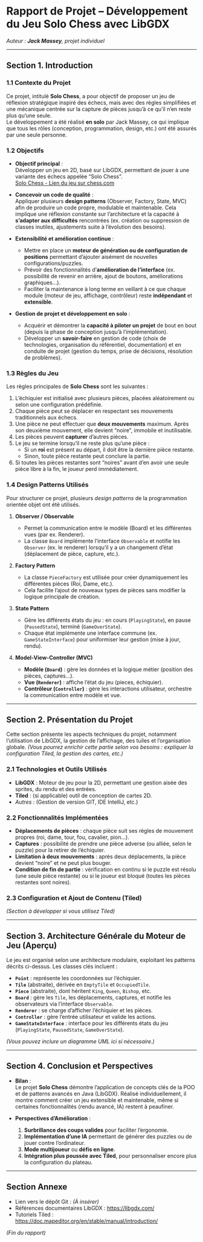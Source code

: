 # Rapport de Projet – Développement du Jeu Solo Chess avec LibGDX

*Auteur : **Jack Massey**, projet individuel*

---

## Section 1. Introduction

### 1.1 Contexte du Projet

Ce projet, intitulé **Solo Chess**, a pour objectif de proposer un jeu de réflexion stratégique inspiré des échecs, mais avec des règles simplifiées et une mécanique centrée sur la capture de pièces jusqu’à ce qu’il n’en reste plus qu’une seule.  
Le développement a été réalisé **en solo** par Jack Massey, ce qui implique que tous les rôles (conception, programmation, design, etc.) ont été assurés par une seule personne.

### 1.2 Objectifs

- **Objectif principal** :  
  Développer un jeu en 2D, basé sur LibGDX, permettant de jouer à une variante des échecs appelée “Solo Chess”.  
  [Solo Chess - Lien du jeu sur chess.com](https://www.chess.com/solo-chess)

- **Concevoir un code de qualité** :  
  Appliquer plusieurs **design patterns** (Observer, Factory, State, MVC) afin de produire un code propre, modulable et maintenable. Cela implique une réflexion constante sur l’architecture et la capacité à **s’adapter aux difficultés** rencontrées (ex. création ou suppression de classes inutiles, ajustements suite à l’évolution des besoins).

- **Extensibilité et amélioration continue** :
    - Mettre en place un **moteur de génération ou de configuration de positions** permettant d’ajouter aisément de nouvelles configurations/puzzles.
    - Prévoir des fonctionnalités d’**amélioration de l’interface** (ex. possibilité de revenir en arrière, ajout de boutons, améliorations graphiques…).
    - Faciliter la maintenance à long terme en veillant à ce que chaque module (moteur de jeu, affichage, contrôleur) reste **indépendant** et **extensible**.

- **Gestion de projet et développement en solo** :
    - Acquérir et démontrer la **capacité à piloter un projet** de bout en bout (depuis la phase de conception jusqu’à l’implémentation).
    - Développer un **savoir-faire** en gestion de code (choix de technologies, organisation du référentiel, documentation) et en conduite de projet (gestion du temps, prise de décisions, résolution de problèmes).
### 1.3 Règles du Jeu

Les règles principales de **Solo Chess** sont les suivantes :

1. L’échiquier est initialisé avec plusieurs pièces, placées aléatoirement ou selon une configuration prédéfinie.
2. Chaque pièce peut se déplacer en respectant ses mouvements traditionnels aux échecs.
3. Une pièce ne peut effectuer que **deux mouvements** maximum. Après son deuxième mouvement, elle devient “noire”, immobile et inutilisable.
4. Les pièces peuvent **capturer** d’autres pièces.
5. Le jeu se termine lorsqu’il ne reste plus qu’une pièce :
    - Si un **roi** est présent au départ, il doit être la dernière pièce restante.
    - Sinon, toute pièce restante peut conclure la partie.
6. Si toutes les pièces restantes sont “noires” avant d’en avoir une seule pièce libre à la fin, le joueur perd immédiatement.

### 1.4 Design Patterns Utilisés

Pour structurer ce projet, plusieurs *design patterns* de la programmation orientée objet ont été utilisés.

1. **Observer / Observable**
    - Permet la communication entre le modèle (Board) et les différentes vues (par ex. Renderer).
    - La classe `Board` implémente l’interface `Observable` et notifie les `Observer` (ex. le renderer) lorsqu’il y a un changement d’état (déplacement de pièce, capture, etc.).

2. **Factory Pattern**
    - La classe `PieceFactory` est utilisée pour créer dynamiquement les différentes pièces (Roi, Dame, etc.).
    - Cela facilite l’ajout de nouveaux types de pièces sans modifier la logique principale de création.

3. **State Pattern**
    - Gère les différents états du jeu : en cours (`PlayingState`), en pause (`PausedState`), terminé (`GameOverState`).
    - Chaque état implémente une interface commune (ex. `GameStateInterface`) pour uniformiser leur gestion (mise à jour, rendu).

4. **Model-View-Controller (MVC)**
    - **Modèle (`Board`)** : gère les données et la logique métier (position des pièces, captures…).
    - **Vue (`Renderer`)** : affiche l’état du jeu (pieces, échiquier).
    - **Contrôleur (`Controller`)** : gère les interactions utilisateur, orchestre la communication entre modèle et vue.

---

## Section 2. Présentation du Projet

Cette section présente les aspects techniques du projet, notamment l’utilisation de LibGDX, la gestion de l’affichage, des tuiles et l’organisation globale. *(Vous pourrez enrichir cette partie selon vos besoins : expliquer la configuration Tiled, la gestion des cartes, etc.)*

### 2.1 Technologies et Outils Utilisés

- **LibGDX** : Moteur de jeu pour la 2D, permettant une gestion aisée des sprites, du rendu et des entrées.
- **Tiled** : (si applicable) outil de conception de cartes 2D.
- *Autres* : (Gestion de version GIT, IDE IntelliJ, etc.)

### 2.2 Fonctionnalités Implémentées

- **Déplacements de pièces** : chaque pièce suit ses règles de mouvement propres (roi, dame, tour, fou, cavalier, pion…).
- **Captures** : possibilité de prendre une pièce adverse (ou alliée, selon le puzzle) pour la retirer de l’échiquier.
- **Limitation à deux mouvements** : après deux déplacements, la pièce devient “noire” et ne peut plus bouger.
- **Condition de fin de partie** : vérification en continu si le puzzle est résolu (une seule pièce restante) ou si le joueur est bloqué (toutes les pièces restantes sont noires).

### 2.3 Configuration et Ajout de Contenu (Tiled)

*(Section à développer si vous utilisez Tiled)*

---

## Section 3. Architecture Générale du Moteur de Jeu (Aperçu)

Le jeu est organisé selon une architecture modulaire, exploitant les patterns décrits ci-dessus. Les classes clés incluent :
- **`Point`** : représente les coordonnées sur l’échiquier.
- **`Tile`** (abstraite), dérivée en `EmptyTile` et `OccupiedTile`.
- **`Piece`** (abstraite), dont héritent `King`, `Queen`, `Bishop`, etc.
- **`Board`** : gère les `Tile`, les déplacements, captures, et notifie les observateurs via l’interface `Observable`.
- **`Renderer`** : se charge d’afficher l’échiquier et les pièces.
- **`Controller`** : gère l’entrée utilisateur et valide les actions.
- **`GameStateInterface`** : interface pour les différents états du jeu (`PlayingState`, `PausedState`, `GameOverState`).

*(Vous pouvez inclure un diagramme UML ici si nécessaire.)*

---

## Section 4. Conclusion et Perspectives

- **Bilan** :  
  Le projet **Solo Chess** démontre l’application de concepts clés de la POO et de patterns avancés en Java (LibGDX). Réalisé individuellement, il montre comment créer un jeu extensible et maintenable, même si certaines fonctionnalités (rendu avancé, IA) restent à peaufiner.

- **Perspectives d’Amélioration** :
    1. **Surbrillance des coups valides** pour faciliter l’ergonomie.
    2. **Implémentation d’une IA** permettant de générer des puzzles ou de jouer contre l’ordinateur.
    3. **Mode multijoueur** ou **défis en ligne**.
    4. **Intégration plus poussée avec Tiled**, pour personnaliser encore plus la configuration du plateau.

---

## Section Annexe

- Lien vers le dépôt Git : *(À insérer)*
- Références documentaires LibGDX : <https://libgdx.com/>
- Tutoriels Tiled : <https://doc.mapeditor.org/en/stable/manual/introduction/>

*(Fin du rapport)*
